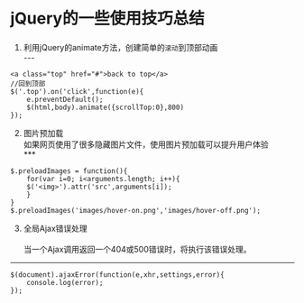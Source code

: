# jQuery的一些使用技巧总结
###
1. 利用jQuery的animate方法，创建简单的`滚动`到顶部动画<br>
  ---<br>
```
<a class="top" href="#">back to top</a>
//回到顶部  
$('.top').on('click',function(e){ 
	e.preventDefault();
	$(html,body).animate({scrollTop:0},800)
});
```
2. 图片预加载<br>
  如果网页使用了很多隐藏图片文件，使用图片预加载可以提升用户体验    
  ***<br>
```
$.preloadImages = function(){
	for(var i=0; i<arguments.length; i++){
	$('<img>').attr('src',arguments[i]);
	}
}
$.preloadImages('images/hover-on.png','images/hover-off.png');
```
3. 全局Ajax错误处理<br>  
  当一个Ajax调用返回一个404或500错误时，将执行该错误处理。
---
```
$(document).ajaxError(function(e,xhr,settings,error){
	console.log(error);
});
```
